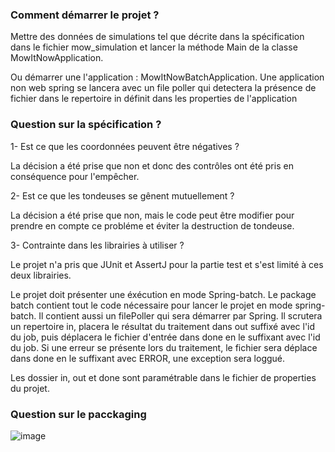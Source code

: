 ### Comment démarrer le projet ?

Mettre des données de simulations tel que décrite dans la spécification dans le fichier mow_simulation et lancer la méthode Main de la classe MowItNowApplication.

Ou démarrer une l'application : MowItNowBatchApplication. Une application non web spring se lancera avec un file poller qui detectera la présence
de fichier dans le repertoire in définit dans les properties de l'application

### Question sur la spécification ?

1- Est ce que les coordonnées peuvent être négatives ?

La décision a été prise que non et donc des contrôles ont été pris en conséquence pour l'empêcher.

2- Est ce que les tondeuses se gênent mutuellement ?

La décision a été prise que non, mais le code peut être modifier pour prendre en compte ce probléme et éviter la destruction de tondeuse.

3- Contrainte dans les librairies à utiliser ?

Le projet n'a pris que JUnit et AssertJ pour la partie test et s'est limité à ces deux librairies.

Le projet doit présenter une éxécution en mode Spring-batch.
Le package batch contient tout le code nécessaire pour lancer le projet en mode spring-batch.
Il contient aussi un filePoller qui sera démarrer par Spring.
Il scrutera un repertoire in, placera le résultat du traitement dans out suffixé avec l'id du job, puis déplacera le fichier d'entrée dans done en le suffixant avec l'id du job.
Si une erreur se présente lors du traitement, le fichier sera déplace dans done en le suffixant avec ERROR, une exception sera loggué.

Les dossier in, out et done sont paramétrable dans le fichier de properties du projet.

### Question sur le pacckaging

![image](https://github.com/user-attachments/assets/ccd9438a-09d9-494d-a41d-93e70026f0d9)

